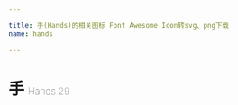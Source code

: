 ```yaml
---

title: 手(Hands)的相关图标 Font Awesome Icon转svg、png下载
name: hands

---
```


# 手  <small style="font-size: 60%;font-weight: 100">Hands <span class="badge-secondary badge">29</span> </small>

<search tag="hands" :max="0"/>



